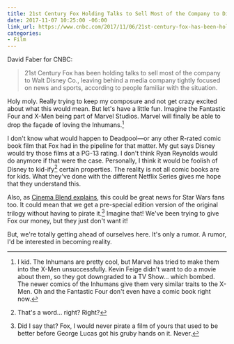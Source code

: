 ```yaml
---
title: 21st Century Fox Holding Talks to Sell Most of the Company to Disney
date: 2017-11-07 10:25:00 -06:00
link_url: https://www.cnbc.com/2017/11/06/21st-century-fox-has-been-holding-talks-to-sell-most-of-company-to-disney-sources.html
categories:
- Film
---
```


David Faber for CNBC:

> 21st Century Fox has been holding talks to sell most of the company to Walt Disney Co., leaving behind a media company tightly focused on news and sports, according to people familiar with the situation.

Holy moly. Really trying to keep my composure and not get crazy excited about what this would mean. But let's have a little fun. Imagine the Fantastic Four and X-Men being part of Marvel Studios. Marvel will finally be able to drop the façade of loving the Inhumans.[^inhumans] 

I don't know what would happen to Deadpool—or any other R-rated comic book film that Fox had in the pipeline for that matter. My gut says Disney would try those films at a PG-13 rating. I don't think Ryan Reynolds would do anymore if that were the case. Personally, I think it would be foolish of Disney to kid-ify[^kidify] certain properties. The reality is not all comic books are for kids. What they've done with the different Netflix Series gives me hope that they understand this.

Also, as [Cinema Blend explains](https://www.cinemablend.com/news/1722280/how-a-fox-and-disney-merger-could-directly-affect-star-war), this could be great news for Star Wars fans too. It could mean that we get a pre-special edition version of the original trilogy without having to pirate it.[^it] Imagine that! We've been trying to give Fox our money, but they just don't want it!

But, we're totally getting ahead of ourselves here. It's only a rumor. A rumor, I'd be interested in becoming reality.

[^inhumans]: I kid. The Inhumans are pretty cool, but Marvel has tried to make them into the X-Men unsuccessfully. Kevin Feige didn't want to do a movie about them, so they got downgraded to a TV Show… which bombed. The newer comics of the Inhumans give them very similar traits to the X-Men. Oh and the Fantastic Four don't even have a comic book right now.

[^it]: Did I say that? Fox, I would never pirate a film of yours that used to be better before George Lucas got his gruby hands on it. Never.

[^kidify]: That's a word… right? Right?
